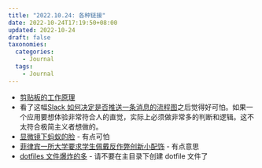 ```yaml
---
title: "2022.10.24: 各种链接"
date: 2022-10-24T17:19:50+08:00
updated: 2022-10-24
draft: false
taxonomies:
  categories:
    - Journal
  tags:
    - Journal
---
```


- [剪贴板的工作原理](https://whynothugo.nl/journal/2022/10/21/how-the-clipboard-works/)
- 看了这幅[Slack 如何决定是否推送一条消息的流程图](https://twitter.com/wolfgangbremer/status/1583499489267941376)之后觉得好可怕。如果一个应用要想体验非常符合人的直觉，实际上必须做非常多的判断和逻辑。这不太符合极简主义者想做的。
- [显微镜下蚂蚁的脸](https://edition.cnn.com/style/article/ant-face-close-up-scn-trnd/index.html) - 有点可怕
- [菲律宾一所大学要求学生佩戴反作弊创新小配饰](https://www.bbc.com/news/world-asia-63363473) - 有点意思
- [dotfiles 文件爆炸的多](https://0x46.net/thoughts/2019/02/01/dotfile-madness/) - 请不要在主目录下创建 dotfile 文件了
